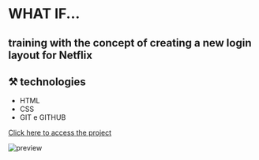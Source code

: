 # WHAT IF...

## training with the concept of creating a new login layout for Netflix

## ⚒️ technologies

- HTML
- CSS
- GIT e GITHUB




[Click here to access the project](https://vitorbelluzzo.github.io/New_Login_layout_Netflix/)

![preview](./imagem/Captura%20de%20Tela%202022-09-23%20%C3%A0s%2000.51.42.png)